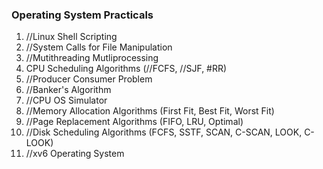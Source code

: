 ### Operating System Practicals

1. //Linux Shell Scripting
2. //System Calls for File Manipulation
3. //Mutithreading Mutliprocessing
4. CPU Scheduling Algorithms (//FCFS, //SJF, #RR)
5. //Producer Consumer Problem
6. //Banker's Algorithm
7. //CPU OS Simulator
8. //Memory Allocation Algorithms (First Fit, Best Fit, Worst Fit)
9. //Page Replacement Algorithms (FIFO, LRU, Optimal)
10. //Disk Scheduling Algorithms (FCFS, SSTF, SCAN, C-SCAN, LOOK, C-LOOK)
11. //xv6 Operating System